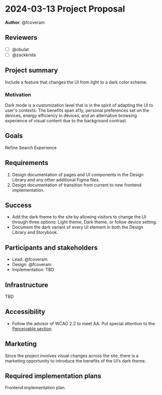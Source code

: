 # 2024-03-13 Project Proposal

**Author**: @fcoveram

## Reviewers

<!-- Choose two people at your discretion who make sense to review this based on their existing expertise. Check in to make sure folks aren't currently reviewing more than one other proposal or RFC. -->

- [ ] @obulat
- [ ] @zackkrida

## Project summary

<!-- A brief one or two sentence summary of the project's features -->

Include a feature that changes the UI from light to a dark color scheme.

### Motivation

Dark mode is a customization level that is in the spirit of adapting the UI to
user's contexts. The benefits span a11y, personal preferences set on the
devices, energy efficiency in devices, and an alternative browsing experience of
visual content due to the background contrast.

## Goals

<!-- Which yearly goal does this project advance? -->

Refine Search Experience

## Requirements

<!-- Detailed descriptions of the features required for the project. Include user stories if you feel they'd be helpful, but focus on describing a specification for how the feature would work with an eye towards edge cases. -->

1. Design documentation of pages and UI components in the Design Library and any
   other additional Figma files.
2. Design documentation of transition from current to new frontend
   implementation.

## Success

<!-- How do we measure the success of the project? How do we know our ideas worked? -->

- Add the dark theme to the site by allowing visitors to change the UI through
  three options: Light theme, Dark theme, or follow device setting.
- Document the dark variant of every UI element in both the Design Library and
  Storybook.

## Participants and stakeholders

<!-- Who is working on the project and who are the external stakeholders, if any? Consider the lead, implementers, designers, and other stakeholders who have a say in how the project goes. -->

- Lead: @fcoveram
- Design: @fcoveram
- Implementation: TBD

## Infrastructure

<!-- What infrastructural considerations need to be made for this project? If there are none, say so explicitly rather than deleting the section. -->

TBD

## Accessibility

<!-- Are there specific accessibility concerns relevant to this project? Do you expect new UI elements that would need particular care to ensure they're implemented in an accessible way? Consider also low-spec device and slow internet accessibility, if relevant. -->

- Follow the advisor of WCAG 2.2 to meet AA. Put special attention to the
  [Perceivable section](https://www.w3.org/WAI/WCAG22/quickref/?currentsidebar=%23col_overview&levels=aaa&showtechniques=321#principle1).

## Marketing

<!-- Are there potential marketing opportunities that we'd need to coordinate with the community to accomplish? If there are none, say so explicitly rather than deleting the section. -->

Since the project involves visual changes across the site, there is a marketing
opportunity to introduce the benefits of the UI’s dark theme.

## Required implementation plans

<!-- What are the required implementation plans? Consider if they should be split per level of the stack or per feature. -->

Frontend implementation plan.
